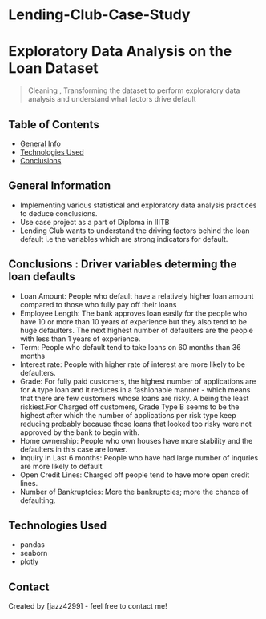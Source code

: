# Lending-Club-Case-Study

# Exploratory Data Analysis on the Loan Dataset
> Cleaning , Transforming the dataset to perform exploratory data analysis and understand what factors drive default

## Table of Contents
* [General Info](#general-information)
* [Technologies Used](#technologies-used)
* [Conclusions](#conclusions)

<!-- You can include any other section that is pertinent to your problem -->

## General Information
- Implementing various statistical and exploratory data analysis practices to deduce conclusions.
- Use case project as a part of Diploma in IIITB
- Lending Club wants to understand the driving factors behind the loan default i.e the variables which are strong indicators for default.

<!-- You don't have to answer all the questions - just the ones relevant to your project. -->

## Conclusions : Driver variables determing the loan defaults
-  Loan Amount: People who default have a relatively higher loan amount compared to those who fully pay off their loans
- Employee Length: The bank approves loan easily for the people who have 10 or more than 10 years of experience but they also tend to be huge defaulters. The next highest number of defaulters are the people with less than 1 years of experience.
- Term: People who default tend to take loans on 60 months than 36 months
- Interest rate: People with higher rate of interest are more likely to be defaulters.
- Grade: For fully paid customers, the highest number of applications are for A type loan and it reduces in a fashionable manner - which means that there are few customers whose loans are risky. A being the least riskiest.For Charged off customers, Grade Type B seems to be the highest after which the number of applications per risk type keep reducing probably because those loans that looked too risky were not approved by the bank to begin with.
-  Home ownership: People who own houses have more stability and the defaulters in this case are lower.
- Inquiry in Last 6 months: People who have had large number of inquries are more likely to default
-  Open Credit Lines: Charged off people tend to have more open credit lines. 
- Number of Bankruptcies: More the bankruptcies; more the chance of defaulting.  


<!-- You don't have to answer all the questions - just the ones relevant to your project. -->


## Technologies Used
- pandas
- seaborn
- plotly



## Contact
Created by [jazz4299] - feel free to contact me!


<!-- Optional -->
<!-- ## License -->
<!-- This project is open source and available under the [... License](). -->

<!-- You don't have to include all sections - just the one's relevant to your project -->